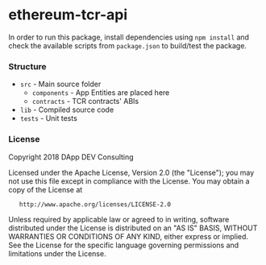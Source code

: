 # ethereum-tcr-api

In order to run this package, install dependencies
using `npm install` and check the available scripts
from `package.json` to build/test the package.

### Structure
* `src` - Main source folder
    * `components` - App Entities are placed here
    * `contracts` - TCR contracts' ABIs
* `lib` - Compiled source code
* `tests` - Unit tests


### License
   Copyright 2018  DApp DEV Consulting

   Licensed under the Apache License, Version 2.0 (the "License");
   you may not use this file except in compliance with the License.
   You may obtain a copy of the License at

       http://www.apache.org/licenses/LICENSE-2.0

   Unless required by applicable law or agreed to in writing, software
   distributed under the License is distributed on an "AS IS" BASIS,
   WITHOUT WARRANTIES OR CONDITIONS OF ANY KIND, either express or implied.
   See the License for the specific language governing permissions and
   limitations under the License.